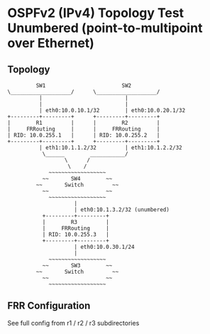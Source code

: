 # OSPFv2 (IPv4) Topology Test Unumbered (point-to-multipoint over Ethernet)

## Topology

	         SW1                        SW2
	\___________________/      \___________________/
	          |                          |
	          |                          |
	          | eth0:10.0.10.1/32        | eth0:10.0.20.1/32
	+---------+---------+      +---------+---------+
	|        R1         |      |        R2         |
	|     FRRouting     |      |     FRRouting     |
	| RID: 10.0.255.1   |      | RID: 10.0.255.2   |
	+---------+---------+      +---------+---------+
	          | eth1:10.1.1.2/32         | eth1:10.1.2.2/32
	           \______        ___________/
	                  \      /
	                   \    /
	             ~~~~~~~~~~~~~~~~~~
	           ~~       SW4        ~~
	         ~~       Switch         ~~
	           ~~                  ~~
	             ~~~~~~~~~~~~~~~~~~
	                     |
	                     | eth0:10.1.3.2/32 (unumbered)
	           +---------+---------+
	           |        R3         |
	           |     FRRouting     |
	           | RID: 10.0.255.3   |
	           +---------+---------+
	                     | eth0:10.0.30.1/24
	                     |
	             ~~~~~~~~~~~~~~~~~~
	           ~~       SW3        ~~
	         ~~       Switch         ~~
	           ~~                  ~~
	             ~~~~~~~~~~~~~~~~~~

## FRR Configuration

See full config from r1 / r2 / r3 subdirectories
